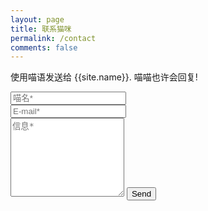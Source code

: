 ```yaml
---
layout: page
title: 联系猫咪
permalink: /contact
comments: false
---
```


<form action="https://formspree.io/{{site.email}}" method="POST">    
<p class="mb-4">使用喵语发送给 {{site.name}}. 喵喵也许会回复!</p>
<div class="form-group row">
<div class="col-md-6">
<input class="form-control" type="text" name="name" placeholder="喵名*" required>
</div>
<div class="col-md-6">
<input class="form-control" type="email" name="_replyto" placeholder="E-mail*" required>
</div>
</div>
<textarea rows="8" class="form-control mb-3" name="message" placeholder="信息*" required></textarea>    
<input class="btn btn-dark" type="submit" value="Send">
</form>